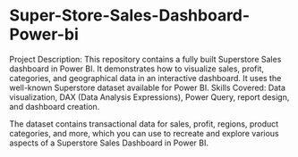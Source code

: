 # Super-Store-Sales-Dashboard-Power-bi

Project Description: This repository contains a fully built Superstore Sales dashboard in Power BI. It demonstrates how to visualize sales, profit, categories, and geographical data in an interactive dashboard. It uses the well-known Superstore dataset available for Power BI.
Skills Covered: Data visualization, DAX (Data Analysis Expressions), Power Query, report design, and dashboard creation.

The dataset contains transactional data for sales, profit, regions, product categories, and more, which you can use to recreate and explore various aspects of a Superstore Sales Dashboard in Power BI.
